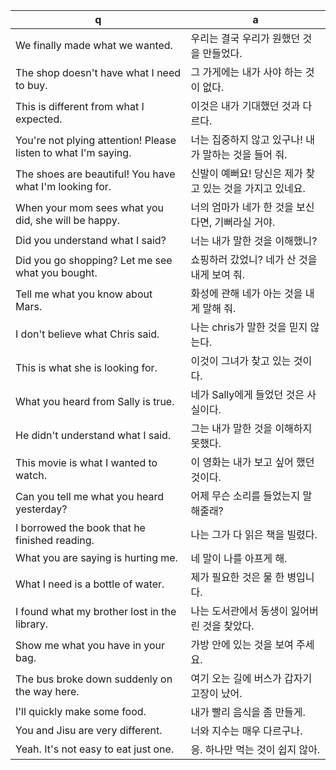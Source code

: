 q | a
---|---
We finally made what we wanted.	| 우리는 결국 우리가 원했던 것을 만들었다.
The shop doesn't have what I need to buy.	| 그 가게에는 내가 사야 하는 것이 없다.
This is different from what I expected. 	| 이것은 내가 기대했던 것과 다르다.
You're not plying attention! Please listen to what I'm saying.	| 너는 집중하지 않고 있구나! 내가 말하는 것을 들어 줘.
The shoes are beautiful! You have what I'm looking for.	| 신발이 예뻐요! 당신은 제가 찾고 있는 것을 가지고 있네요.
When your mom sees what you did, she will be happy.	| 너의 엄마가 네가 한 것을 보신다면, 기뻐라실 거야.
Did you understand what I said?	| 너는 내가 말한 것을 이해했니?
Did you go shopping? Let me see what you bought.	| 쇼핑하러 갔었니? 네가 산 것을 내게 보여 줘.
Tell me what you know about Mars.	| 화성에 관해 네가 아는 것을 내게 말해 줘.
I don't believe what Chris said.	| 나는 chris가 말한 것을 믿지 않는다.
This is what she is looking for.	| 이것이 그녀가 찾고 있는 것이다.
What you heard from Sally is true.	| 네가 Sally에게 들었던 것은 사실이다.
He didn't understand what I said.	| 그는 내가 말한 것을 이해하지 못했다.
This movie is what I wanted to watch.	| 이 영화는 내가 보고 싶어 했던 것이다.
Can you tell me what you heard yesterday?	| 어제 무슨 소리를 들었는지 말해줄래?
I borrowed the book that he finished reading.	| 나는 그가 다 읽은 책을 빌렸다.
What you are saying is hurting me.		| 네 말이 나를 아프게 해.
What I need is a bottle of water.		| 제가 필요한 것은 물 한 병입니다.
I found what my brother lost in the library.	| 나는 도서관에서 동생이 잃어버린 것을 찾았다.
Show me what you have in your bag. 		| 가방 안에 있는 것을 보여 주세요.
The bus broke down suddenly on the way here.	| 여기 오는 길에 버스가 갑자기 고장이 났어.
I'll quickly make some food.	| 내가 빨리 음식을 좀 만들게.
You and Jisu are very different.	| 너와 지수는 매우 다르구나.
Yeah. It's not easy to eat just one.	| 응. 하나만 먹는 것이 쉽지 않아.